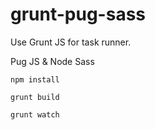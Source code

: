 # grunt-pug-sass
Use Grunt JS for task runner.

Pug JS & Node Sass

<code>npm install</code>

<code>grunt build</code>

<code>grunt watch</code>
